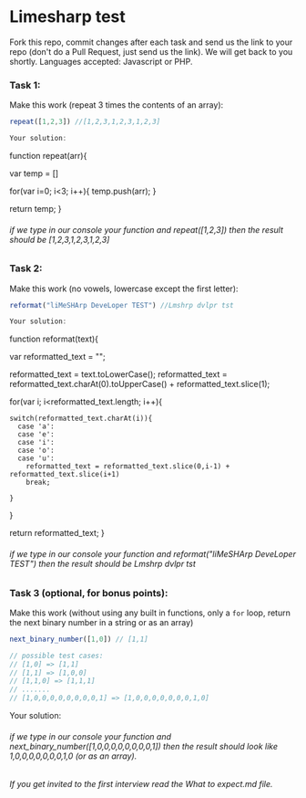 # Limesharp test

Fork this repo, commit changes after each task and send us the link to your repo (don't do a Pull Request, just send us the link).
We will get back to you shortly. 
Languages accepted: Javascript or PHP. 

### Task 1: 
Make this work (repeat 3 times the contents of an array):

```javascript
repeat([1,2,3]) //[1,2,3,1,2,3,1,2,3]

Your solution:
```
function repeat(arr){

  var temp = []

  for(var i=0; i<3; i++){
      temp.push(arr);
  }    
  
  return temp;
}

###### if we type in our console your function and repeat([1,2,3]) then the result should be [1,2,3,1,2,3,1,2,3] 

### Task 2:
Make this work (no vowels, lowercase except the first letter):
```javascript
reformat("liMeSHArp DeveLoper TEST") //Lmshrp dvlpr tst

Your solution:
```
function reformat(text){

  var reformatted_text = "";
  
  reformatted_text = text.toLowerCase();
  reformatted_text = reformatted_text.charAt(0).toUpperCase() + reformatted_text.slice(1);
  
  for(var i; i<reformatted_text.length; i++){
  
    switch(reformatted_text.charAt(i)){
      case 'a':
      case 'e':
      case 'i':
      case 'o':
      case 'u':
        reformatted_text = reformatted_text.slice(0,i-1) + reformatted_text.slice(i+1)
        break;
         
    }
  }
  
  return reformatted_text;
}

###### if we type in our console your function and reformat("liMeSHArp DeveLoper TEST") then the result should be Lmshrp dvlpr tst


### Task 3 (optional, for bonus points):
Make this work (without using any built in functions, only a `for` loop, return the next binary number in a string or as an array)
```javascript
next_binary_number([1,0]) // [1,1]

// possible test cases:
// [1,0] => [1,1]
// [1,1] => [1,0,0]
// [1,1,0] => [1,1,1]
// .......
// [1,0,0,0,0,0,0,0,0,1] => [1,0,0,0,0,0,0,0,1,0]
```
Your solution:

###### if we type in our console your function and next_binary_number([1,0,0,0,0,0,0,0,0,1]) then the result should look like 1,0,0,0,0,0,0,0,1,0 (or as an array).

###### If you get invited to the first interview read the What to expect.md file.
